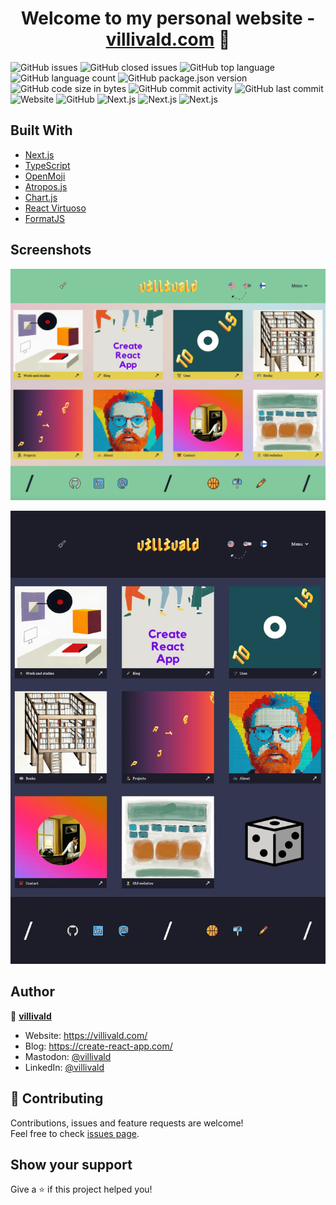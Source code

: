 <h1 align="center">Welcome to my personal website - <a href="https://villivald.com">villivald.com</a> 👋</h1>

<p>
  <img alt="GitHub issues" src="https://img.shields.io/github/issues-raw/villivald/villivald.com">
  <img alt="GitHub closed issues" src="https://img.shields.io/github/issues-closed-raw/villivald/villivald.com">
  <img alt="GitHub top language" src="https://img.shields.io/github/languages/top/villivald/villivald.com">
  <img alt="GitHub language count" src="https://img.shields.io/github/languages/count/villivald/villivald.com">
  <img alt="GitHub package.json version" src="https://img.shields.io/github/package-json/v/villivald/villivald.com">
  <img alt="GitHub code size in bytes" src="https://img.shields.io/github/languages/code-size/villivald/villivald.com">
  <img alt="GitHub commit activity" src="https://img.shields.io/github/commit-activity/m/villivald/villivald.com">
  <img alt="GitHub last commit" src="https://img.shields.io/github/last-commit/villivald/villivald.com">
  <img alt="Website" src="https://img.shields.io/website?url=https%3A%2F%2Fvillivald.com%2F">
  <img alt="GitHub" src="https://img.shields.io/github/license/villivald/villivald.com">
  <img alt="Next.js" src="https://img.shields.io/github/package-json/dependency-version/villivald/villivald.com/next">
  <img alt="Next.js" src="https://img.shields.io/github/package-json/dependency-version/villivald/villivald.com/typescript">
  <img alt="Next.js" src="https://img.shields.io/github/package-json/dependency-version/villivald/villivald.com/react">
</p>

## Built With

- [Next.js](https://nextjs.org/)
- [TypeScript](https://www.typescriptlang.org/)
- [OpenMoji](https://openmoji.org/)
- [Atropos.js](https://atroposjs.com/)
- [Chart.js](https://www.chartjs.org/)
- [React Virtuoso](https://virtuoso.dev/)
- [FormatJS](https://formatjs.io/)

## Screenshots

<p align="center">
  <img src="./public/readme_pics/desktop.webp" alt="Desktop version of a website, light version, english language version, main page.">
</p>

<p align="center">
  <img src="./public/readme_pics/tablet.webp" alt="Tablet version of a website, dark version, english language version, main page.">
</p>

## Author

👤 **[villivald](https://github.com/villivald)**

- Website: https://villivald.com/
- Blog: https://create-react-app.com/
- Mastodon: [@villivald](https://notacult.social/@villivald)
- LinkedIn: [@villivald](https://linkedin.com/in/villivald)

## 🤝 Contributing

Contributions, issues and feature requests are welcome!<br />Feel free to check [issues page](https://github.com/villivald/villivald.com/issues).

## Show your support

Give a ⭐️ if this project helped you!
